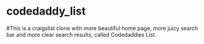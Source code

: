 # codedaddy_list
#This is a craigslist clone with more beautiful home page, more juicy search bar and more clear search results, called Codedaddies List.
